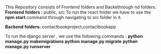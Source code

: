 This Repository consists of Frontend folders and Backethrough nd folders.
**Frontend folders :**
public, src
To run the react folder we have to use the **npm start** command through navigating to src folder in it.

**Backend folders:**
contactbookproject,contactbookapp

To run the django server , we use the following commands :
**python manage.py makemigrations**
**python manage.py migrate**
**python manage.py runserver**
